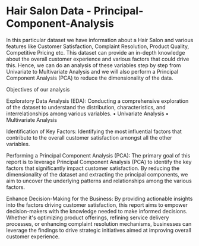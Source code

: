 # Hair Salon Data - Principal-Component-Analysis
In this particular dataset we have information about a Hair Salon and various features like Customer Satisfaction, Complaint Resolution, Product Quality, Competitive Pricing etc. This dataset can provide an in-depth knowledge about the overall customer experience and various factors that could drive this. Hence, we can do an analysis of these variables step by step from Univariate to Multivariate Analysis and we will also perform a Principal Component Analysis (PCA) to reduce the dimensionality of the data.

Objectives of our analysis

Exploratory Data Analysis (EDA): Conducting a comprehensive exploration of the dataset to understand the distribution, characteristics, and interrelationships among various variables. • Univariate Analysis • Multivariate Analysis

Identification of Key Factors: Identifying the most influential factors that contribute to the overall customer satisfaction amongst all the other variables.

Performing a Principal Component Analysis (PCA): The primary goal of this report is to leverage Principal Component Analysis (PCA) to identify the key factors that significantly impact customer satisfaction. By reducing the dimensionality of the dataset and extracting the principal components, we aim to uncover the underlying patterns and relationships among the various factors.

Enhance Decision-Making for the Business: By providing actionable insights into the factors driving customer satisfaction, this report aims to empower decision-makers with the knowledge needed to make informed decisions. Whether it's optimizing product offerings, refining service delivery processes, or enhancing complaint resolution mechanisms, businesses can leverage the findings to drive strategic initiatives aimed at improving overall customer experience.
